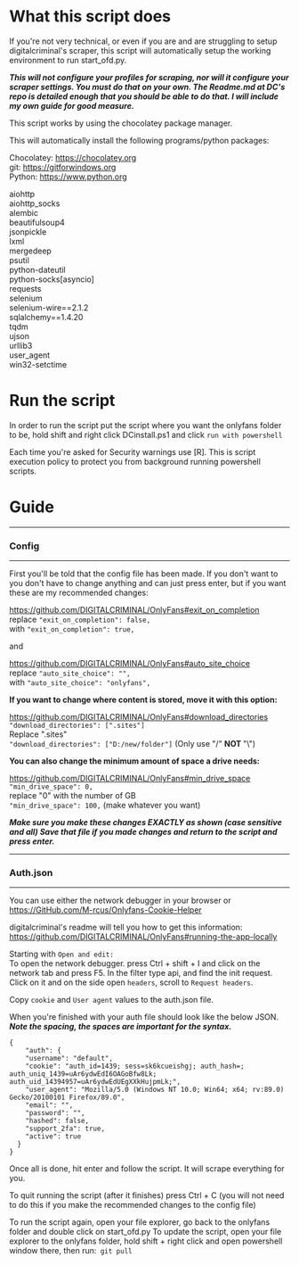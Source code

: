 <h1>
What this script does
</h1>

If you're not very technical, or even if you are and are struggling to setup digitalcriminal's scraper, this script will automatically setup the working environment to run start_ofd.py.

<em> <strong> This will not configure your profiles for scraping, nor will it configure your scraper settings. You must do that on your own. The Readme.md at DC's repo is detailed enough that you should be able to do that. I will include my own guide for good measure. </strong> </em>

This script works by using the chocolatey package manager.

This will automatically install the following programs/python packages:

Chocolatey: https://chocolatey.org <br>
git: https://gitforwindows.org <br>
Python: https://www.python.org <br>

aiohttp <br>
aiohttp_socks <br>
alembic <br>
beautifulsoup4 <br>
jsonpickle <br>
lxml <br>
mergedeep <br>
psutil <br>
python-dateutil <br>
python-socks[asyncio] <br>
requests <br>
selenium <br>
selenium-wire==2.1.2 <br>
sqlalchemy==1.4.20 <br>
tqdm <br>
ujson <br>
urllib3 <br>
user_agent <br>
win32-setctime

<h1>
Run the script
</h1>

In order to run the script put the script where you want the onlyfans folder to be, hold shift and right click DCinstall.ps1 and click `run with powershell`

Each time you're asked for Security warnings use [R]. This is script execution policy to protect you from background running powershell scripts.

<h1>
Guide
</h1>


<hr>
<h3>
Config
</h3>
<hr>

First you'll be told that the config file has been made. If you don't want to you don't have to change anything and can just press enter, but if you want these are my recommended changes:

https://github.com/DIGITALCRIMINAL/OnlyFans#exit_on_completion <br>
replace `"exit_on_completion": false,` <br>
with    `"exit_on_completion": true,` 

and

https://github.com/DIGITALCRIMINAL/OnlyFans#auto_site_choice <br>
replace `"auto_site_choice": "",` <br>
with    `"auto_site_choice": "onlyfans",`

<strong> If you want to change where content is stored, move it with this option: </strong>

https://github.com/DIGITALCRIMINAL/OnlyFans#download_directories <br>
`"download_directories": [".sites"]` <br>
Replace ".sites" <br>
`"download_directories": ["D:/new/folder"]` (Only use "/" <strong> NOT </strong> "\\")

<strong> You can also change the minimum amount of space a drive needs: </strong>

https://github.com/DIGITALCRIMINAL/OnlyFans#min_drive_space <br>
`"min_drive_space": 0,` <br>
replace "0" with the number of GB <br>
`"min_drive_space": 100,` (make whatever you want)

<strong><em>Make sure you make these changes EXACTLY as shown (case sensitive and all)
Save that file if you made changes and return to the script and press enter. </em></strong>
<hr>
<h3>
Auth.json
</h3>
<hr>

You can use either the network debugger in your browser or
https://GitHub.com/M-rcus/Onlyfans-Cookie-Helper

digitalcriminal's readme will tell you how to get this information: https://github.com/DIGITALCRIMINAL/OnlyFans#running-the-app-locally


Starting with `Open and edit:`<br>
To open the network debugger. press Ctrl + shift + I and click on the network tab and press F5.
In the filter type api, and find the init request. Click on it and on the side open `headers`, scroll to `Request headers`.

Copy `cookie` and `User agent` values to the auth.json file.

When you're finished with your auth file should look like the below JSON.<br>
<strong><em>Note the spacing, the spaces are important for the syntax. </em></strong>

```
{
    "auth": {
    "username": "default",
    "cookie": "auth_id=1439; sess=sk6kcueishgj; auth_hash=; auth_uniq_1439=uAr6ydwEdI6OAGoBfw8Lk; auth_uid_14394957=uAr6ydwEdUEgXXkHujpmLk;",
    "user_agent": "Mozilla/5.0 (Windows NT 10.0; Win64; x64; rv:89.0) Gecko/20100101 Firefox/89.0",
    "email": "",
    "password": "",
    "hashed": false,
    "support_2fa": true,
    "active": true
  }
}
```

Once all is done, hit enter and follow the script. It will scrape everything for you.

To quit running the script (after it finishes) press Ctrl + C (you will not need to do this if you make the recommended changes to the config file)

To run the script again, open your file explorer, go back to the onlyfans folder and double click on start_ofd.py
To update the script, open your file explorer to the onlyfans folder, hold shift + right click and open powershell window there, then run:` git pull`